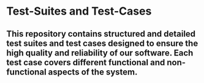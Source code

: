 # Test-Suites and Test-Cases
This repository contains structured and detailed test suites and test cases designed to ensure the high quality and reliability of our software. Each test case covers different functional and non-functional aspects of the system.
---
